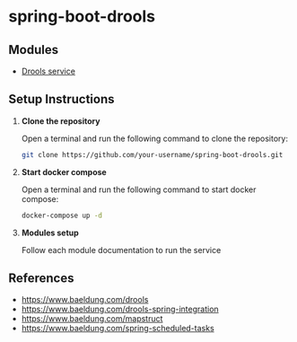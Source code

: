 # spring-boot-drools


## Modules
- [Drools service][droolsServiceDefinition]

## Setup Instructions

1. **Clone the repository**

    Open a terminal and run the following command to clone the repository:
    ```sh
    git clone https://github.com/your-username/spring-boot-drools.git
    ```
1. **Start docker compose**

    Open a terminal and run the following command to start docker compose:
    ```sh
    docker-compose up -d
    ```
1. **Modules setup**

    Follow each module documentation to run the service

## References
- https://www.baeldung.com/drools
- https://www.baeldung.com/drools-spring-integration
- https://www.baeldung.com/mapstruct
- https://www.baeldung.com/spring-scheduled-tasks


[droolsServiceDefinition]: ./drools-consumer/README.md